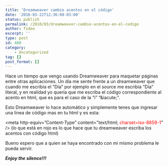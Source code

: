 ```yaml
---
title: 'Dreamweaver cambie acentos en el código'
date: '2010-03-22T12:36:08-03:00'
status: publish
permalink: /2010/03/dreamweaver-cambie-acentos-en-el-codigo
author: fideo
excerpt: ''
type: post
id: 488
category:
    - Uncategorized
tag: []
post_format: []
---
```

Hace un tiempo que vengo usando Dreamweaver para maquetar páginas entre otras aplicaciones. Un día me sente frente a un dreamweaver que cuando me escribía el “Día” por ejemplo en el source me escribía “Día” literal, y en realidad yo quería que me escriba el código correspondiente al acento en html, que es para el caso de la “í” “&amp;iacute;”.

Esto Dreamweaver lo hace automático y simplemente tenes que ingresar una linea de código mas en tu html y es esta:

&lt;meta http-equiv=”Content-Type” content=”text/html; <span style="color: #ff0000;">charset=iso-8859-1</span>” /&gt; (lo que está en rojo es lo que hace que tu dreamweaver escriba los acentos con código html)

Bueno espero que a quien se haya encontrado con mi mismo problema le pueda servir.

***Enjoy the silence!!!***